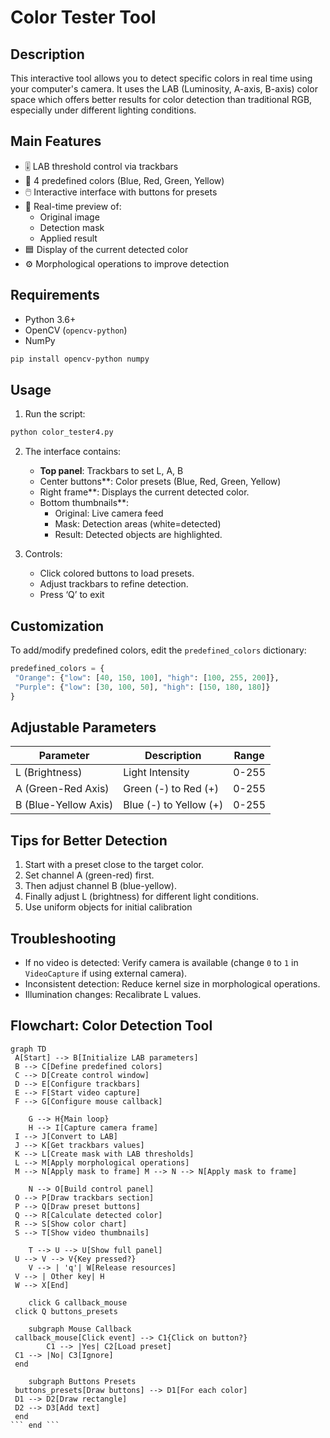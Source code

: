 # Color Tester Tool
## Description
This interactive tool allows you to detect specific colors in real time using your computer's camera. It uses the LAB (Luminosity, A-axis, B-axis) color space which offers better results for color detection than traditional RGB, especially under different lighting conditions.

## Main Features
- 🎚️ LAB threshold control via trackbars
- 🎨 4 predefined colors (Blue, Red, Green, Yellow)
- 🖱️ Interactive interface with buttons for presets
- 🎥 Real-time preview of:
  - Original image
  - Detection mask
  - Applied result
- 🟦 Display of the current detected color
- ⚙️ Morphological operations to improve detection

## Requirements
- Python 3.6+
- OpenCV (`opencv-python`)
- NumPy

````bash
pip install opencv-python numpy
````

## Usage
1. Run the script:
````bash
python color_tester4.py
````

2. The interface contains:
   - **Top panel**: Trackbars to set L, A, B
   - Center buttons**: Color presets (Blue, Red, Green, Yellow)
   - Right frame**: Displays the current detected color.
   - Bottom thumbnails**:
     - Original: Live camera feed
     - Mask: Detection areas (white=detected)
     - Result: Detected objects are highlighted.


3. Controls:
   - Click colored buttons to load presets.
   - Adjust trackbars to refine detection.
   - Press ‘Q’ to exit

## Customization
To add/modify predefined colors, edit the `predefined_colors` dictionary:

````python
predefined_colors = {
 "Orange": {"low": [40, 150, 100], "high": [100, 255, 200]},
 "Purple": {"low": [30, 100, 50], "high": [150, 180, 180]}
}
````

## Adjustable Parameters
| Parameter | Description | Range |
| ----------- | ------------- | -------|
| L (Brightness) | Light Intensity | 0-255 |
| A (Green-Red Axis) | Green (-) to Red (+) | 0-255 |
| B (Blue-Yellow Axis) | Blue (-) to Yellow (+) | 0-255 | | 0-255 |

## Tips for Better Detection
1. Start with a preset close to the target color.
2. Set channel A (green-red) first.
3. Then adjust channel B (blue-yellow).
4. Finally adjust L (brightness) for different light conditions.
5. Use uniform objects for initial calibration

## Troubleshooting
- If no video is detected: Verify camera is available (change `0` to `1` in `VideoCapture` if using external camera).
- Inconsistent detection: Reduce kernel size in morphological operations.
- Illumination changes: Recalibrate L values.

## Flowchart: Color Detection Tool

````mermaid
graph TD
 A[Start] --> B[Initialize LAB parameters]
 B --> C[Define predefined colors]
 C --> D[Create control window]
 D --> E[Configure trackbars]
 E --> F[Start video capture]
 F --> G[Configure mouse callback]
    
    G --> H{Main loop}
    H --> I[Capture camera frame]
 I --> J[Convert to LAB]
 J --> K[Get trackbars values]
 K --> L[Create mask with LAB thresholds]
 L --> M[Apply morphological operations]
 M --> N[Apply mask to frame] M --> N --> N[Apply mask to frame]
    
    N --> O[Build control panel]
 O --> P[Draw trackbars section]
 P --> Q[Draw preset buttons]
 Q --> R[Calculate detected color]
 R --> S[Show color chart]
 S --> T[Show video thumbnails]
    
    T --> U --> U[Show full panel]
 U --> V --> V{Key pressed?}
    V --> | 'q'| W[Release resources]
 V --> | Other key| H
 W --> X[End]
    
    click G callback_mouse
 click Q buttons_presets
    
    subgraph Mouse Callback
 callback_mouse[Click event] --> C1{Click on button?}
        C1 --> |Yes| C2[Load preset]
 C1 --> |No| C3[Ignore]
 end
    
    subgraph Buttons Presets
 buttons_presets[Draw buttons] --> D1[For each color]
 D1 --> D2[Draw rectangle]
 D2 --> D3[Add text]
 end
``` end ```